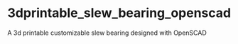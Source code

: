 # 3dprintable_slew_bearing_openscad
A 3d printable customizable slew bearing designed with OpenSCAD
